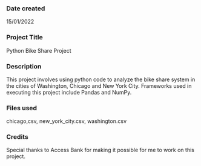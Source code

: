 
### Date created
15/01/2022

### Project Title
Python Bike Share Project

### Description
This project involves using python code to analyze the bike share system in the cities of Washington, Chicago and New York City. Frameworks used in executing this project include Pandas and NumPy.

### Files used
chicago,csv, new_york_city.csv, washington.csv

### Credits
Special thanks to Access Bank for making it possible for me to work on this project.


